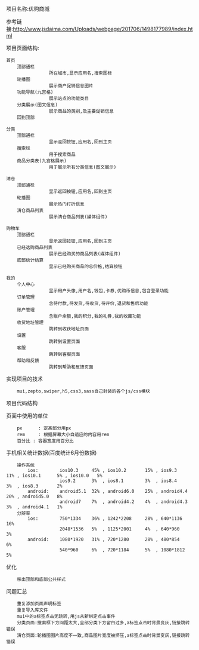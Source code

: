项目名称:优购商城

参考链接:http://www.jsdaima.com/Uploads/webpage/201706/1498177989/index.html

项目页面结构:

	首页
		顶部通栏
					所在城市,显示应用名,搜索图标
		轮播图
					展示商户促销信息图片
		功能导航(九宫格)
					展示站点的功能类目
		分类展示(图文信息)
					展示商品的类别,及主要促销信息
		回到顶部

	分类
		顶部通栏
					显示返回按钮,应用名,回到主页
		搜索栏
					用于搜索商品
		商品分类表(九宫格展示)
					用于展示所有分类信息(图文展示)	
	
	清仓
		顶部通栏
					显示返回按钮,应用名,回到主页
		轮播图
					展示热门打折信息
		清仓商品列表
					展示清仓商品列表(媒体组件)

	购物车
		顶部通栏
					显示返回按钮,应用名,回到主页
		已经选购商品列表
					展示已经购买的商品列表(媒体组件)
		底部统计结算
					显示已经购买商品的总价格,结算按钮

	我的
		个人中心
					显示用户头像,用户名,钱包,卡券,优购币信息,包含登录功能
		订单管理
					含待付款,待发货,待收货,待评价,退货和售后功能
		账户管理
					含账户余额,我的积分,我的礼券,我的收藏功能
		收货地址管理
					跳转到收获地址页面		
		设置
					跳转到设置页面	
		客服
					跳转到客服页面	
		帮助和反馈
					跳转到帮助和反馈页面


实现项目的技术

		mui,zepto,swiper,h5,css3,sass自己封装的各个js/css模块


项目代码结构

		
页面中使用的单位

		px	    : 定高部分用px
		rem		: 根据屏幕大小自适应的内容用rem
		百分比	: 容器宽度用百分比


手机相关统计数据(百度统计6月份数据)

		操作系统
			ios:  		ios10.3 	45% , ios10.2 		15% , ios9.3 	  11% , ios10.1 	 5%	, ios10.0 	5% 
			 			ios9.2 		3%  , ios8.1	 	3%  , ios8.4      3%  , ios8.3 	 	 2%
			android:	android5.1  32% , android6.0    25% , android4.4  20% , android5.0 	 8%
						android7 	7%  , android4.2    4%  , android4.3  3%  , android4.1   1%						
		分辨率
			ios:		750*1334	36% , 1242*2208		28%	, 640*1136	  16%
						2048*1536	5%	, 1125*2001		4%  , 640*960	  3%
			android:	1080*1920	31% , 720*1280		28% , 480*854	  6%
						540*960		6%  , 720*1184		5%  , 1080*1812	  5%


优化

		移出顶部和底部公共样式


问题汇总

		重复添加页面声明标签
		重复导入库文件
		mui中的a标签点击无跳转,用js从新绑定点击事件
		分类页面:搜索框下方间距太大,全部分类下方留白过多,a标签点击时背景变灰,链接跳转错误
		清仓页面:轮播图图片高度不一致,商品图片宽度被挤压,a标签点击时背景变灰,链接跳转错误
